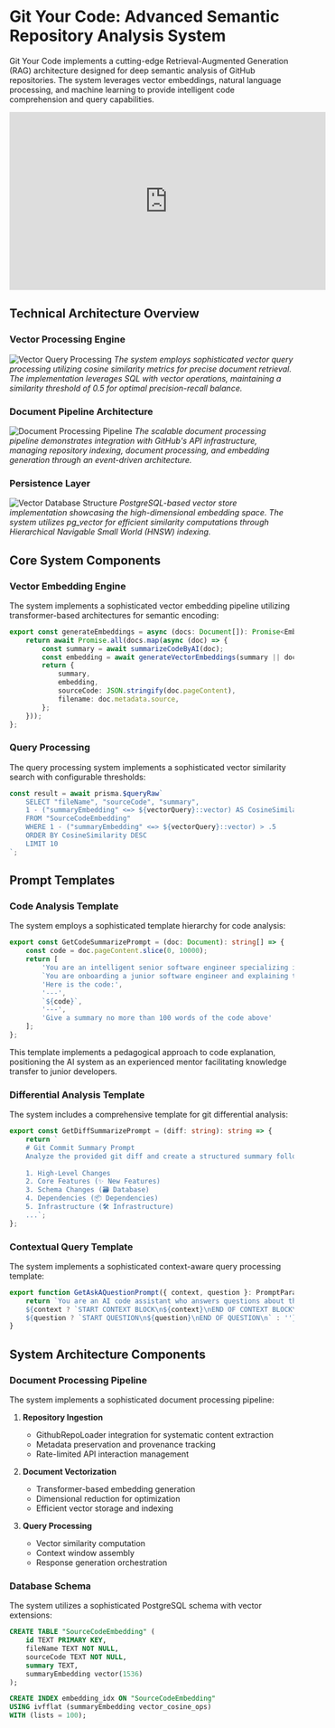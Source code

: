 # Git Your Code: Advanced Semantic Repository Analysis System

Git Your Code implements a cutting-edge Retrieval-Augmented Generation (RAG) architecture designed for deep semantic analysis of GitHub repositories. The system leverages vector embeddings, natural language processing, and machine learning to provide intelligent code comprehension and query capabilities.

<iframe width="560" height="315" src="https://github.com/sarvagyakrcs/git-your-code/blob/7dc29f0b328e61a61ceb84a957a1074128a49ba9/demo/Saving%20Answer%20Demo%201.mov" 
frameborder="0" allow="accelerometer; autoplay; clipboard-write; encrypted-media; gyroscope; picture-in-picture" allowfullscreen></iframe>


## Technical Architecture Overview

### Vector Processing Engine
![Vector Query Processing](https://github.com/sarvagyakrcs/git-your-code/blob/main/demo/rag-architecture.png)
*The system employs sophisticated vector query processing utilizing cosine similarity metrics for precise document retrieval. The implementation leverages SQL with vector operations, maintaining a similarity threshold of 0.5 for optimal precision-recall balance.*

### Document Pipeline Architecture
![Document Processing Pipeline](https://github.com/sarvagyakrcs/git-your-code/blob/main/demo/document-processing-pipeline.png)
*The scalable document processing pipeline demonstrates integration with GitHub's API infrastructure, managing repository indexing, document processing, and embedding generation through an event-driven architecture.*

### Persistence Layer
![Vector Database Structure](https://github.com/sarvagyakrcs/git-your-code/blob/7dc29f0b328e61a61ceb84a957a1074128a49ba9/demo/source-code-embeddings-in-pg-vector.png)
*PostgreSQL-based vector store implementation showcasing the high-dimensional embedding space. The system utilizes pg_vector for efficient similarity computations through Hierarchical Navigable Small World (HNSW) indexing.*

## Core System Components

### Vector Embedding Engine

The system implements a sophisticated vector embedding pipeline utilizing transformer-based architectures for semantic encoding:

```typescript
export const generateEmbeddings = async (docs: Document[]): Promise<EmbeddingVector[]> => {
    return await Promise.all(docs.map(async (doc) => {
        const summary = await summarizeCodeByAI(doc);
        const embedding = await generateVectorEmbeddings(summary || doc.pageContent);
        return {
            summary,
            embedding,
            sourceCode: JSON.stringify(doc.pageContent),
            filename: doc.metadata.source,
        };
    }));
};
```

### Query Processing

The query processing system implements a sophisticated vector similarity search with configurable thresholds:

```typescript
const result = await prisma.$queryRaw`
    SELECT "fileName", "sourceCode", "summary",
    1 - ("summaryEmbedding" <=> ${vectorQuery}::vector) AS CosineSimilarity
    FROM "SourceCodeEmbedding"
    WHERE 1 - ("summaryEmbedding" <=> ${vectorQuery}::vector) > .5
    ORDER BY CosineSimilarity DESC
    LIMIT 10
`;
```

## Prompt Templates

### Code Analysis Template
The system employs a sophisticated template hierarchy for code analysis:

```typescript
export const GetCodeSummarizePrompt = (doc: Document): string[] => {
    const code = doc.pageContent.slice(0, 10000);
    return [
        'You are an intelligent senior software engineer specializing in onboarding junior software engineers onto projects',
        `You are onboarding a junior software engineer and explaining to them the purpose of the ${doc.metadata.source} file`,
        'Here is the code:',
        '---',
        `${code}`,
        '---',
        'Give a summary no more than 100 words of the code above'
    ];
};
```

This template implements a pedagogical approach to code explanation, positioning the AI system as an experienced mentor facilitating knowledge transfer to junior developers.

### Differential Analysis Template
The system includes a comprehensive template for git differential analysis:

```typescript
export const GetDiffSummarizePrompt = (diff: string): string => {
    return `
    # Git Commit Summary Prompt
    Analyze the provided git diff and create a structured summary following these guidelines:
    
    1. High-Level Changes
    2. Core Features (✨ New Features)
    3. Schema Changes (🗃️ Database)
    4. Dependencies (📦 Dependencies)
    5. Infrastructure (🛠️ Infrastructure)
    ...`;
};
```

### Contextual Query Template
The system implements a sophisticated context-aware query processing template:

```typescript
export function GetAskAQuestionPrompt({ context, question }: PromptParams): string {
    return `You are an AI code assistant who answers questions about the codebase...
    ${context ? `START CONTEXT BLOCK\n${context}\nEND OF CONTEXT BLOCK\n` : ''}
    ${question ? `START QUESTION\n${question}\nEND OF QUESTION\n` : ''}`;
}
```

## System Architecture Components

### Document Processing Pipeline

The system implements a sophisticated document processing pipeline:

1. **Repository Ingestion**
   - GithubRepoLoader integration for systematic content extraction
   - Metadata preservation and provenance tracking
   - Rate-limited API interaction management

2. **Document Vectorization**
   - Transformer-based embedding generation
   - Dimensional reduction for optimization
   - Efficient vector storage and indexing

3. **Query Processing**
   - Vector similarity computation
   - Context window assembly
   - Response generation orchestration

### Database Schema

The system utilizes a sophisticated PostgreSQL schema with vector extensions:

```sql
CREATE TABLE "SourceCodeEmbedding" (
    id TEXT PRIMARY KEY,
    fileName TEXT NOT NULL,
    sourceCode TEXT NOT NULL,
    summary TEXT,
    summaryEmbedding vector(1536)
);

CREATE INDEX embedding_idx ON "SourceCodeEmbedding" 
USING ivfflat (summaryEmbedding vector_cosine_ops)
WITH (lists = 100);
```
